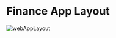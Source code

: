 # Finance App Layout

![webAppLayout](https://github.com/Dollar-Dynasty/finance-app/assets/32272045/57e28af3-3483-4166-b1a1-2e1add5d028e)
